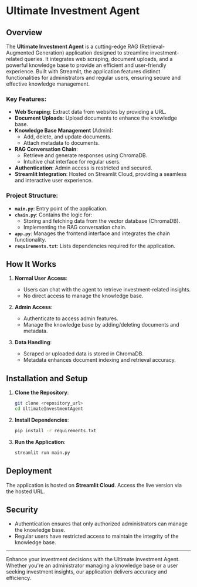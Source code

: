 # Ultimate Investment Agent

## Overview

The **Ultimate Investment Agent** is a cutting-edge RAG (Retrieval-Augmented Generation) application designed to streamline investment-related queries. It integrates web scraping, document uploads, and a powerful knowledge base to provide an efficient and user-friendly experience. Built with Streamlit, the application features distinct functionalities for administrators and regular users, ensuring secure and effective knowledge management.

### Key Features:

- **Web Scraping**: Extract data from websites by providing a URL.
- **Document Uploads**: Upload documents to enhance the knowledge base.
- **Knowledge Base Management** (Admin):
  - Add, delete, and update documents.
  - Attach metadata to documents.
- **RAG Conversation Chain**:
  - Retrieve and generate responses using ChromaDB.
  - Intuitive chat interface for regular users.
- **Authentication**: Admin access is restricted and secured.
- **Streamlit Integration**: Hosted on Streamlit Cloud, providing a seamless and interactive user experience.

### Project Structure:

- **`main.py`**: Entry point of the application.
- **`chain.py`**: Contains the logic for:
  - Storing and fetching data from the vector database (ChromaDB).
  - Implementing the RAG conversation chain.
- **`app.py`**: Manages the frontend interface and integrates the chain functionality.
- **`requirements.txt`**: Lists dependencies required for the application.

## How It Works

1. **Normal User Access**:

   - Users can chat with the agent to retrieve investment-related insights.
   - No direct access to manage the knowledge base.

2. **Admin Access**:

   - Authenticate to access admin features.
   - Manage the knowledge base by adding/deleting documents and metadata.

3. **Data Handling**:

   - Scraped or uploaded data is stored in ChromaDB.
   - Metadata enhances document indexing and retrieval accuracy.

## Installation and Setup

1. **Clone the Repository**:

   ```bash
   git clone <repository_url>
   cd UltimateInvestmentAgent
   ```

2. **Install Dependencies**:

   ```bash
   pip install -r requirements.txt
   ```

3. **Run the Application**:

   ```bash
   streamlit run main.py
   ```

## Deployment

The application is hosted on **Streamlit Cloud**. Access the live version via the hosted URL.

## Security

- Authentication ensures that only authorized administrators can manage the knowledge base.
- Regular users have restricted access to maintain the integrity of the knowledge base.

---

Enhance your investment decisions with the Ultimate Investment Agent. Whether you're an administrator managing a knowledge base or a user seeking investment insights, our application delivers accuracy and efficiency.

